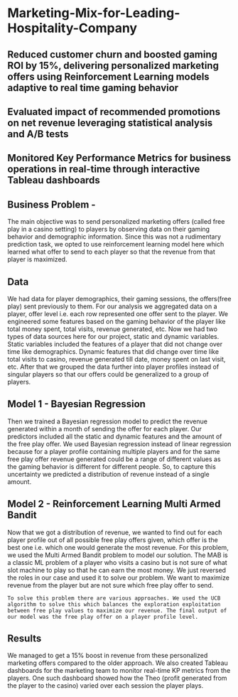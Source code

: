 # Marketing-Mix-for-Leading-Hospitality-Company



## Reduced customer churn and boosted gaming ROI by 15%, delivering personalized marketing offers using Reinforcement Learning models adaptive to real time gaming behavior

## Evaluated impact of recommended promotions on net revenue leveraging statistical analysis and A/B tests

## Monitored Key Performance Metrics for business operations in real-time through interactive Tableau dashboards


## Business Problem - 
The main objective was to send personalized marketing offers (called free play in a casino setting) to players by observing data on their gaming behavior and demographic information. Since this was not a rudimentary prediction task, we opted to use reinforcement learning model here which learned what offer to send to each player so that the revenue from that player is maximized.

## Data 
We had data for player demographics, their gaming sessions, the offers(free play) sent previously to them. For our analysis we aggregated data on a player, offer level i.e. each row represented one offer sent to the player. We engineered some features based on the gaming behavior of the player like total money spent, total visits, revenue generated, etc. Now we had two types of data sources here for our project, static and dynamic variables. Static variables included the features of a player that did not change over time like demographics. Dynamic features that did change over time like total visits to casino, revenue generated till date, money spent on last visit, etc. After that we grouped the data further into player profiles instead of singular players so that our offers could be generalized to a group of players.

## Model 1 - Bayesian Regression
Then we trained a Bayesian regression model to predict the revenue generated within a month of sending the offer for each player. Our predictors included all the static and dynamic features and the amount of the free play offer. We used Bayesian regression instead of linear regression because for a player profile containing multiple players and for the same free play offer revenue generated could be a range of different values as the gaming behavior is different for different people. So, to capture this uncertainty we predicted a distribution of revenue instead of a single amount.

## Model 2 - Reinforcement Learning Multi Armed Bandit
Now that we got a distribution of revenue, we wanted to find out for each player profile out of all possible free play offers given, which offer is the best one i.e. which one would generate the most revenue. For this problem, we used the Multi Armed Bandit problem to model our solution. The MAB is a classic ML problem of a player who visits a casino but is not sure of what slot machine to play so that he can earn the most money. We just reversed the roles in our case and used it to solve our problem. We want to maximize revenue from the player but are not sure which free play offer to send.

	To solve this problem there are various approaches. We used the UCB algorithm to solve this which balances the exploration exploitation between free play values to maximize our revenue. The final output of our model was the free play offer on a player profile level. 
  
## Results
We managed to get a 15% boost in revenue from these personalized marketing offers compared to the older approach.
We also created Tableau dashboards for the marketing team to monitor real-time KP metrics from the players. One such dashboard showed how the Theo (profit generated from the player to the casino) varied over each session the player plays.

